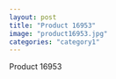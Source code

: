 ```yaml
---
layout: post
title: "Product 16953"
image: "product16953.jpg"
categories: "category1"
---
```

Product 16953

